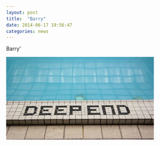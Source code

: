 ```yaml
---
layout: post
title:  "Barry"
date: 2014-06-17 19:56:47
categories: news
---
```


Barry' 

![My helpful screenshot](/assets/image1.jpg)